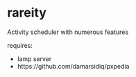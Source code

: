 # rareity
Activity scheduler with numerous features

requires: 
<ul>
<li>lamp server</li>
<li>https://github.com/damarsidiq/pxpedia</li>
</ul>
